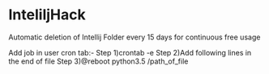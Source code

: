 # InteliljHack
Automatic deletion of Intellij Folder every 15 days for continuous free usage

Add job in user cron tab:-
Step 1)crontab -e
Step 2)Add following lines in the end of file
Step 3)@reboot python3.5 /path_of_file

